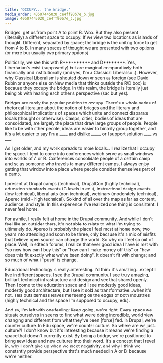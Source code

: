 ```yaml
---
title: 'OCCUPY... the bridge.'
media_order: 40507445020_ce4ff90b7e_b.jpg
image: 40507445020_ce4ff90b7e_b.jpg
---
```


<p style="width: 100%;">Bridges  get us from point A to point B. Woo. But they also present (literarily) a different space to occupy. If we view two locations as islands of thought. Different, separated by space; the bridge is the uniting force to get from A to B. In many spaces of thought we are presented with two options (or more but usually two primary options)</p>

<p>Politically, we see this with R********** and D********. Yes, Libertarian's exist (supposedly) but are marginal comparatively both financially and institutionally (and yes, I'm a Classical Liberal so..). However, why Classical Liberalism is shouted down or seen as foreign (see David Rubin or anyone else on New media that thinks outside the R/D box) is because they occupy the bridge. In this realm, the bridge is literally just being ok with hearing each other's perspective (sad but yes).</p>

<p>Bridges are rarely the popular position to occupy. There's a whole series of rhetorical literature about the notion of bridges and the literary and philosophical implications of spaces which unite and connect disparate locals (thought or otherwise). Camps, cities, bodies of ideas that are consolidated, are largely the place that draw large groups of people. People like to be with other people, ideas are easier to binarily group together, and it's a lot easier to say I'm a ____ and dislike _____ or I support solution ____ vs ___.</p>

<p>As I get older, and my work spreads to more locals... I realize that I occupy the space. I tend to come into conferences which serve as small windows into worlds of A or B. Conferences consolidate people of a certain camp and so as someone who travels to many different camps, I always enjoy getting that window into a place where people consider themselves part of a camp.</p>

<p>I present at Drupal camps (technical), DrupalCon (highly technical), education standards events (C levels in edu), instructional design events (low technical), liberal arts (non technical), webinars (moderately technical), Apereo (mid - high technical). So kind of all over the map as far as content, audience, and style. In this experience I've realized one thing is consistent: I never feel home.</p>

<p>For awhile, I really felt at home in the Drupal community. And while I don't feel like an outsider there, it's not able to relate to what I'm trying to ultimately do. Apereo is probably the place I feel most at home now, two years into attending and soon to be three, only because it's a mix of misfits that believe open source can change the world. So why do I feel so out of place. Well, in edtech forums, I realize that ever good idea I have is met with "so now how can I buy this" or "how can I make money off this" or "how does this fit exactly what we've been doing". It doesn't fit with change; and so much of what I "push" is change.</p>

<p>Educational technology is really..interesting. I'd think it's amazing...except I live in different spaces. I see the Drupal community. I see truly amazing, brilliant technical infrastructure and design and see that shared openly. Then I come to the education space and I see modestly good ideas, modestly good architecture, but I see it sold as transformative...when it's not. This outsiderness leaves me feeling on the edges of both industries (highly technical and the space I'm supposed to occupy, edu).</p>

<p>And so, I'm left with one feeling: Keep going, we're right. Every space we situate ourselves in seems to find what we're doing incredible, world view changing and different from what they've been [force] fed. In Drupal, we're counter culture. In Edu space, we're counter culture. So where are we just.. culture?! I don't know but it's interesting because it means we're finding a space that doesn't currently exist. By being a bridge, we're positioned to bring new ideas and new cultures into their word. It's a concept that I revel in, why I don't give up when we meet negativity, and why I think we constantly provide perspective that's much needed in A or B; because we're neither.</p>

